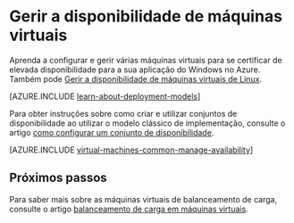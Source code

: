 <properties
    pageTitle="Gerir a disponibilidade de Windows VMs | Microsoft Azure"
    description="Saiba como utilizar várias máquinas virtuais para se certificar de elevada disponibilidade para a sua aplicação do Windows no Azure"
    services="virtual-machines-windows"
    documentationCenter=""
    authors="cynthn"
    manager="timlt"
    editor="tysonn"
    tags="azure-resource-manager,azure-service-management"/>

<tags
    ms.service="virtual-machines-windows"
    ms.workload="infrastructure-services"
    ms.tgt_pltfrm="vm-windows"
    ms.devlang="na"
    ms.topic="article"
    ms.date="09/27/2016"
    ms.author="cynthn"/>

# <a name="manage-the-availability-of-virtual-machines"></a>Gerir a disponibilidade de máquinas virtuais

Aprenda a configurar e gerir várias máquinas virtuais para se certificar de elevada disponibilidade para a sua aplicação do Windows no Azure. Também pode [Gerir a disponibilidade de máquinas virtuais de Linux](virtual-machines-linux-manage-availability.md).

[AZURE.INCLUDE [learn-about-deployment-models](../../includes/learn-about-deployment-models-both-include.md)]

Para obter instruções sobre como criar e utilizar conjuntos de disponibilidade ao utilizar o modelo clássico de implementação, consulte o artigo [como configurar um conjunto de disponibilidade](virtual-machines-windows-classic-configure-availability.md).

[AZURE.INCLUDE [virtual-machines-common-manage-availability](../../includes/virtual-machines-common-manage-availability.md)]

## <a name="next-steps"></a>Próximos passos

Para saber mais sobre as máquinas virtuais de balanceamento de carga, consulte o artigo [balanceamento de carga em máquinas virtuais](virtual-machines-windows-load-balance.md).
